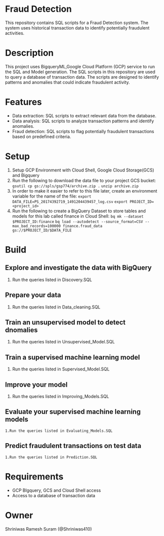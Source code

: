 # Fraud Detection

This repository contains SQL scripts for a Fraud Detection system. The system uses historical transaction data to identify potentially fraudulent activities.

#  Description

This project uses BigqueryML,Google Cloud Platform (GCP) service to run the SQL and Model generation. The SQL scripts in this repository are used to query a database of transaction data. The scripts are designed to identify patterns and anomalies that could indicate fraudulent activity.

#  Features

- Data extraction: SQL scripts to extract relevant data from the database.
- Data analysis: SQL scripts to analyze transaction patterns and identify anomalies.
- Fraud detection: SQL scripts to flag potentially fraudulent transactions based on predefined criteria.

#  Setup

1. Setup GCP Environment with Cloud Shell, Google Cloud Storage(GCS) and Bigquery
2. Run the following to download the data file to your project GCS bucket:
```gsutil cp gs://spls/gsp774/archive.zip .```
```unzip archive.zip```
3. In order to make it easier to refer to this file later, create an environment variable for the name of the file:
```export DATA_FILE=PS_20174392719_1491204439457_log.csv```
```export PROJECT_ID=<project_id>```
4. Run the following to create a BigQuery Dataset to store tables and models for this lab called finance in Cloud Shell:
```bq mk --dataset $PROJECT_ID:finance```
```bq load --autodetect --source_format=CSV --max_bad_records=100000 finance.fraud_data gs://$PROJECT_ID/$DATA_FILE```

#  Build

## Explore and investigate the data with BigQuery
   1. Run the queries listed in Discovery.SQL

## Prepare your data
   1. Run the queries listed in Data_cleaning.SQL

## Train an unsupervised model to detect dnomalies
   1. Run the queries listed in Unsupervised_Model.SQL

## Train a supervised machine learning model
   1. Run the queries listed in Supervised_Model.SQL

## Improve your model
   1. Run the queries listed in Improving_Models.SQL

## Evaluate your supervised machine learning models
    1.Run the queries listed in Evaluating_Models.SQL

## Predict fraudulent transactions on test data
    1.Run the queries listed in Prediction.SQL

#  Requirements

- GCP BIgquery, GCS and Cloud Shell access
- Access to a database of transaction data

# Owner
Shriniwas Ramesh Suram (@Shriniwas410)